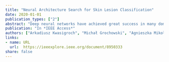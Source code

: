```yaml
---
title: "Neural Architecture Search for Skin Lesion Classification"
date: 2020-01-01
publication_types: ["2"]
abstract: "Deep neural networks have achieved great success in many domains. However, successful deployment of such systems is determined by proper manual selection of the neural architecture. This is a tedious and time-consuming process that requires expert knowledge. Different tasks need very different architectures to obtain satisfactory results. The group of methods called the neural architecture search (NAS) helps to find effective architecture in an automated manner. In this paper, we present the use of an architecture search framework to solve the medical task of malignant melanoma detection. Unlike many other methods tested on benchmark datasets, we tested it on practical problem, which differs greatly in terms of difficulty in distinguishing between classes, resolution of images, data balance within the classes, and the number of data available. In order to find a suitable network structure, the hill-climbing search strategy was employed along with network morphism operations to explore the search space. The network morphism operations allow for incremental increases in the network size with the use of the previously trained network. This kind of knowledge reusing allows significantly reducing the computational cost. The proposed approach produces structures that achieve similar results to those provided by manually designed structures, at the same time making use of almost 20 times fewer parameters. What is more, the search process lasts on average only 18h on single GPU."
publication: "In *IEEE Access*"
authors: ["Arkadiusz Kwasigroch", "Michał Grochowski", "Agnieszka Mikołajczyk"]
links:
- name: URL
  url:  https://ieeexplore.ieee.org/document/8950333
share: false
---
```



